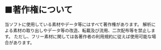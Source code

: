 # ■著作権について
当ソフトに使用している素材やデータ等にはすべて著作権があります。
解析による素材の取り出しやデータ等の改造、転載及び流用、二次配布等を禁止します。
ただし、フリー素材に関しては各著作者の利用規約に従えば使用可能な場合があります。
